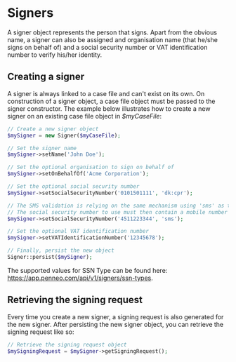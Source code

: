 # Signers
A signer object represents the person that signs. Apart from the obvious name, a signer can also be assigned and organisation name (that he/she signs on behalf of) and a social security number or VAT identification number to verify his/her identity.

## Creating a signer
A signer is always linked to a case file and can't exist on its own. On construction of a signer object, a case file object must be passed to the signer constructor.
The example below illustrates how to create a new signer on an existing case file object in _$myCaseFile_:

```php
// Create a new signer object
$mySigner = new Signer($myCaseFile);

// Set the signer name
$mySigner->setName('John Doe');

// Set the optional organisation to sign on behalf of
$mySigner->setOnBehalfOf('Acme Corporation');

// Set the optional social security number
$mySigner->setSocialSecurityNumber('0101501111', 'dk:cpr');

// The SMS validation is relying on the same mechanism using 'sms' as the ssnType
// The social security number to use must then contain a mobile number include the country code but not the leading +
$mySigner->setSocialSecurityNumber('4511223344', 'sms');

// Set the optional VAT identification number
$mySigner->setVATIdentificationNumber('12345678');

// Finally, persist the new object
Signer::persist($mySigner);
```

The supported values for SSN Type can be found here: https://app.penneo.com/api/v1/signers/ssn-types.

## Retrieving the signing request
Every time you create a new signer, a signing request is also generated for the new signer. After persisting the new signer object, you can retrieve the signing request like so:

```php
// Retrieve the signing request object
$mySigningRequest = $mySigner->getSigningRequest();
```
